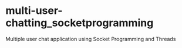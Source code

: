 # multi-user-chatting_socketprogramming
Multiple user chat application using Socket Programming and Threads
